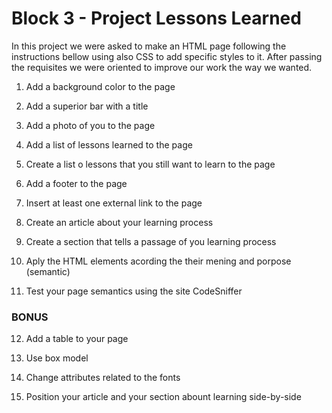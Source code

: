 # Block 3 - Project Lessons Learned

In this project we were asked to make an HTML page following the instructions bellow using also CSS to add specific styles to it. After passing the requisites we were oriented to improve our work the way we wanted.

1. Add a background color to the page

2. Add a superior bar with a title

3. Add a photo of you to the page

4. Add a list of lessons learned to the page

5. Create a list o lessons that you still want to learn to the page

6. Add a footer to the page

7. Insert at least one external link to the page

8. Create an article about your learning process

9. Create a section that tells a passage of you learning process

10. Aply the HTML elements acording the their mening and porpose (semantic)

11. Test your page semantics using the site CodeSniffer

### BONUS

12. Add a table to your page

13. Use box model

14. Change attributes related to the fonts

15. Position your article and your section abount learning side-by-side
